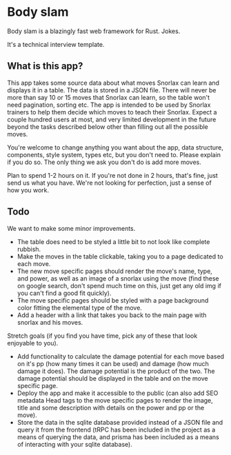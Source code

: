 # Body slam

Body slam is a blazingly fast web framework for Rust. Jokes.

It's a technical interview template.

## What is this app?

This app takes some source data about what moves Snorlax can learn and displays it in a table. The data is stored in a JSON file. There will never be more than say 10 or 15 moves that Snorlax can learn, so the table won't need pagination, sorting etc. The app is intended to be used by Snorlax trainers to help them decide which moves to teach their Snorlax. Expect a couple hundred users at most, and very limited development in the future beyond the tasks described below other than filling out all the possible moves.

You're welcome to change anything you want about the app, data structure, components, style system, types etc, but you don't need to. Please explain if you do so. The only thing we ask you don't do is add more moves.

Plan to spend 1-2 hours on it. If you're not done in 2 hours, that's fine, just send us what you have. We're not looking for perfection, just a sense of how you work.

## Todo

We want to make some minor improvements.

- The table does need to be styled a little bit to not look like complete rubbish.
- Make the moves in the table clickable, taking you to a page dedicated to each move.
- The new move specific pages should render the move's name, type, and power, as well as an image of a snorlax using the move (find these on google search, don't spend much time on this, just get any old img if you can't find a good fit quickly).
- The move specific pages should be styled with a page background color fitting the elemental type of the move.
- Add a header with a link that takes you back to the main page with snorlax and his moves.

Stretch goals (if you find you have time, pick any of these that look enjoyable to you).

- Add functionality to calculate the damage potential for each move based on it's pp (how many times it can be used) and damage (how much damage it does). The damage potential is the product of the two. The damage potential should be displayed in the table and on the move specific page.
- Deploy the app and make it accessible to the public (can also add SEO metadata Head tags to the move specific pages to render the image, title and some description with details on the power and pp or the move).
- Store the data in the sqlite database provided instead of a JSON file and query it from the frontend (tRPC has been included in the project as a means of querying the data, and prisma has been included as a means of interacting with your sqlite database).

